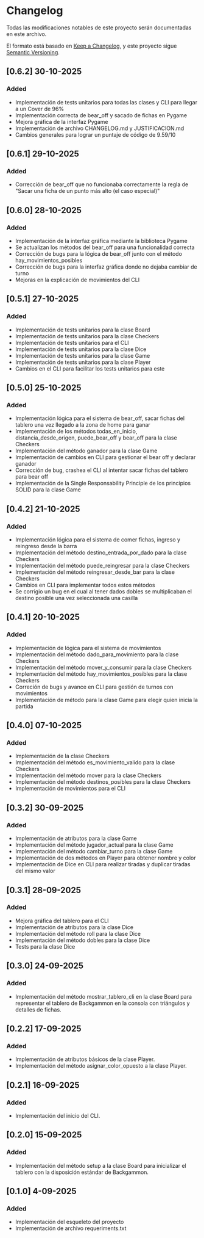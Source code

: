 # Changelog

Todas las modificaciones notables de este proyecto serán documentadas en este archivo.

El formato está basado en [Keep a Changelog](https://keepachangelog.com/es-ES/1.1.0/),
y este proyecto sigue [Semantic Versioning](https://semver.org/lang/es/).

## [0.6.2] 30-10-2025

### Added

- Implementación de tests unitarios para todas las clases y CLI para llegar a un Cover de 96%
- Implementación correcta de bear_off y sacado de fichas en Pygame
- Mejora gráfica de la interfaz Pygame
- Implementación de archivo CHANGELOG.md y JUSTIFICACION.md
- Cambios generales para lograr un puntaje de código de 9.59/10

## [0.6.1] 29-10-2025

### Added

- Corrección de bear_off que no funcionaba correctamente la regla de "Sacar una ficha de un punto más alto (el caso especial)"

## [0.6.0] 28-10-2025

### Added

- Implementación de la interfaz gráfica mediante la biblioteca Pygame
- Se actualizan los métodos del bear_off para una funcionalidad correcta
- Corrección de bugs para la lógica de bear_off junto con el método hay_movimientos_posibles
- Corrección de bugs para la interfaz gráfica donde no dejaba cambiar de turno
- Mejoras en la explicación de movimientos del CLI

## [0.5.1] 27-10-2025

### Added

- Implementación de tests unitarios para la clase Board
- Implementación de tests unitarios para la clase Checkers
- Implementación de tests unitarios para el CLI
- Implementación de tests unitarios para la clase Dice
- Implementación de tests unitarios para la clase Game
- Implementación de tests unitarios para la clase Player
- Cambios en el CLI para facilitar los tests unitarios para este

## [0.5.0] 25-10-2025

### Added

- Implementación lógica para el sistema de bear_off, sacar fichas del tablero una vez llegado a la zona de home para ganar
- Implementación de los métodos todas_en_inicio, distancia_desde_origen, puede_bear_off y bear_off para la clase Checkers
- Implementación del método ganador para la clase Game
- Implementación de cambios en CLI para gestionar el bear off y declarar ganador
- Corrección de bug, crashea el CLI al intentar sacar fichas del tablero para bear off
- Implementación de la Single Responsability Principle de los principios SOLID para la clase Game

## [0.4.2] 21-10-2025

### Added

- Implementación lógica para el sistema de comer fichas, ingreso y reingreso desde la barra
- Implementación del método destino_entrada_por_dado para la clase Checkers
- Implementación del método puede_reingresar para la clase Checkers
- Implementación del método reingresar_desde_bar para la clase Checkers
- Cambios en CLI para implementar todos estos métodos
- Se corrigio un bug en el cual al tener dados dobles se multiplicaban el destino posible una vez seleccionada una casilla

## [0.4.1] 20-10-2025

### Added

- Implementación de lógica para el sistema de movimientos
- Implementación del método dado_para_movimiento para la clase Checkers
- Implementación del método mover_y_consumir para la clase Checkers
- Implementación del método hay_movimientos_posibles para la clase Checkers
- Correción de bugs y avance en CLI para gestión de turnos con movimientos
- Implementación de método para la clase Game para elegir quien inicia la partida

## [0.4.0] 07-10-2025

### Added

- Implementación de la clase Checkers
- Implementación del método es_movimiento_valido para la clase Checkers
- Implementación del método mover para la clase Checkers
- Implementación del método destinos_posibles para la clase Checkers
- Implementación de movimientos para el CLI

## [0.3.2] 30-09-2025

### Added

- Implementación de atributos para la clase Game
- Implementación del método jugador_actual para la clase Game
- Implementación del método cambiar_turno para la clase Game
- Implementación de dos métodos en Player para obtener nombre y color
- Implementación de Dice en CLI para realizar tiradas y duplicar tiradas del mismo valor

## [0.3.1] 28-09-2025

### Added

- Mejora gráfica del tablero para el CLI
- Implementación de atributos para la clase Dice
- Implementación del método roll para la clase Dice
- Implementación del método dobles para la clase Dice
- Tests para la clase Dice

## [0.3.0] 24-09-2025

### Added

- Implementación del método mostrar_tablero_cli en la clase Board para representar el tablero de Backgammon en la consola con triángulos y detalles de fichas.

## [0.2.2] 17-09-2025

### Added

- Implementación de atributos básicos de la clase Player.
- Implementación del método asignar_color_opuesto a la clase Player.

## [0.2.1] 16-09-2025

### Added

- Implementación del inicio del CLI.

## [0.2.0] 15-09-2025

### Added

- Implementación del método setup a la clase Board para inicializar el tablero con la disposición estándar de Backgammon.

## [0.1.0] 4-09-2025

### Added

- Implementación del esqueleto del proyecto
- Implementación de archivo requeriments.txt
